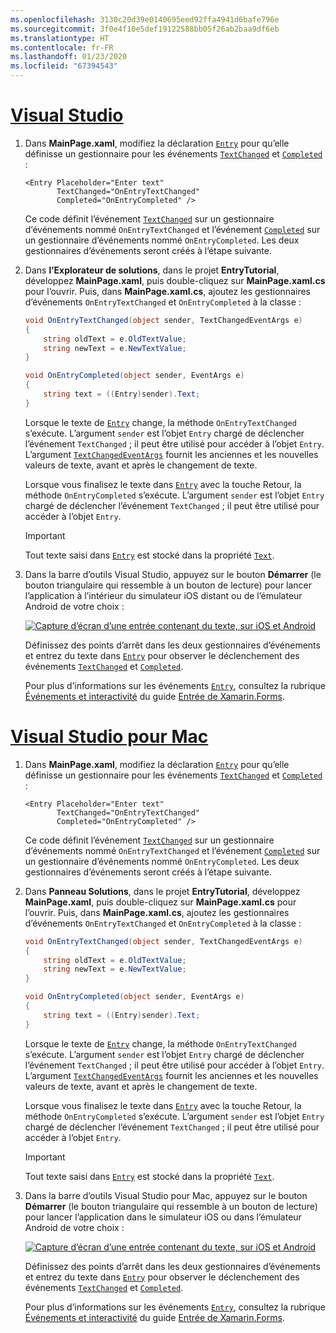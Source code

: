 ```yaml
---
ms.openlocfilehash: 3130c20d39e0140695eed92ffa4941d6bafe796e
ms.sourcegitcommit: 3f0e4f10e5def19122588bb05f26ab2baa9df6eb
ms.translationtype: HT
ms.contentlocale: fr-FR
ms.lasthandoff: 01/23/2020
ms.locfileid: "67394543"
---
```

# <a name="visual-studiotabvswin"></a>[Visual Studio](#tab/vswin)

1. Dans **MainPage.xaml**, modifiez la déclaration [`Entry`](xref:Xamarin.Forms.Entry) pour qu’elle définisse un gestionnaire pour les événements [`TextChanged`](xref:Xamarin.Forms.Entry.TextChanged) et [`Completed`](xref:Xamarin.Forms.Entry.Completed) :

    ```xaml
    <Entry Placeholder="Enter text"
           TextChanged="OnEntryTextChanged"
           Completed="OnEntryCompleted" />
    ```

    Ce code définit l’événement [`TextChanged`](xref:Xamarin.Forms.Entry.TextChanged) sur un gestionnaire d’événements nommé `OnEntryTextChanged` et l’événement [`Completed`](xref:Xamarin.Forms.Entry.Completed) sur un gestionnaire d’événements nommé `OnEntryCompleted`. Les deux gestionnaires d’événements seront créés à l’étape suivante.

1. Dans **l’Explorateur de solutions**, dans le projet **EntryTutorial**, développez **MainPage.xaml**, puis double-cliquez sur **MainPage.xaml.cs** pour l’ouvrir. Puis, dans **MainPage.xaml.cs**, ajoutez les gestionnaires d’événements `OnEntryTextChanged` et `OnEntryCompleted` à la classe :

    ```csharp
    void OnEntryTextChanged(object sender, TextChangedEventArgs e)
    {
        string oldText = e.OldTextValue;
        string newText = e.NewTextValue;
    }

    void OnEntryCompleted(object sender, EventArgs e)
    {
        string text = ((Entry)sender).Text;
    }
    ```

    Lorsque le texte de [`Entry`](xref:Xamarin.Forms.Entry) change, la méthode `OnEntryTextChanged` s’exécute. L’argument `sender` est l’objet `Entry` chargé de déclencher l’événement `TextChanged` ; il peut être utilisé pour accéder à l’objet `Entry`. L’argument [`TextChangedEventArgs`](xref:Xamarin.Forms.TextChangedEventArgs) fournit les anciennes et les nouvelles valeurs de texte, avant et après le changement de texte.

    Lorsque vous finalisez le texte dans [`Entry`](xref:Xamarin.Forms.Entry) avec la touche Retour, la méthode `OnEntryCompleted` s’exécute. L’argument `sender` est l’objet `Entry` chargé de déclencher l’événement `TextChanged` ; il peut être utilisé pour accéder à l’objet `Entry`.

    > [!IMPORTANT]
    > Tout texte saisi dans [`Entry`](xref:Xamarin.Forms.Entry) est stocké dans la propriété [`Text`](xref:Xamarin.Forms.Entry.Text).

1. Dans la barre d’outils Visual Studio, appuyez sur le bouton **Démarrer** (le bouton triangulaire qui ressemble à un bouton de lecture) pour lancer l’application à l’intérieur du simulateur iOS distant ou de l’émulateur Android de votre choix :

    [![Capture d’écran d’une entrée contenant du texte, sur iOS et Android](../images/text-changes.png "Entrée constituée de texte")](../images/text-changes-large.png#lightbox "Entrée constituée de texte")

    Définissez des points d’arrêt dans les deux gestionnaires d’événements et entrez du texte dans [`Entry`](xref:Xamarin.Forms.Entry) pour observer le déclenchement des événements [`TextChanged`](xref:Xamarin.Forms.Entry.TextChanged) et [`Completed`](xref:Xamarin.Forms.Entry.Completed).

    Pour plus d’informations sur les événements [`Entry`](xref:Xamarin.Forms.Entry), consultez la rubrique [Événements et interactivité](~/xamarin-forms/user-interface/text/entry.md#events-and-interactivity) du guide [Entrée de Xamarin.Forms](~/xamarin-forms/user-interface/text/entry.md).

# <a name="visual-studio-for-mactabvsmac"></a>[Visual Studio pour Mac](#tab/vsmac)

1. Dans **MainPage.xaml**, modifiez la déclaration [`Entry`](xref:Xamarin.Forms.Entry) pour qu’elle définisse un gestionnaire pour les événements [`TextChanged`](xref:Xamarin.Forms.Entry.TextChanged) et [`Completed`](xref:Xamarin.Forms.Entry.Completed) :

    ```xaml
    <Entry Placeholder="Enter text"
           TextChanged="OnEntryTextChanged"
           Completed="OnEntryCompleted" />
    ```

    Ce code définit l’événement [`TextChanged`](xref:Xamarin.Forms.Entry.TextChanged) sur un gestionnaire d’événements nommé `OnEntryTextChanged` et l’événement [`Completed`](xref:Xamarin.Forms.Entry.Completed) sur un gestionnaire d’événements nommé `OnEntryCompleted`. Les deux gestionnaires d’événements seront créés à l’étape suivante.

1. Dans **Panneau Solutions**, dans le projet **EntryTutorial**, développez **MainPage.xaml**, puis double-cliquez sur **MainPage.xaml.cs** pour l’ouvrir. Puis, dans **MainPage.xaml.cs**, ajoutez les gestionnaires d’événements `OnEntryTextChanged` et `OnEntryCompleted` à la classe :

    ```csharp
    void OnEntryTextChanged(object sender, TextChangedEventArgs e)
    {
        string oldText = e.OldTextValue;
        string newText = e.NewTextValue;
    }

    void OnEntryCompleted(object sender, EventArgs e)
    {
        string text = ((Entry)sender).Text;
    }
    ```

    Lorsque le texte de [`Entry`](xref:Xamarin.Forms.Entry) change, la méthode `OnEntryTextChanged` s’exécute. L’argument `sender` est l’objet `Entry` chargé de déclencher l’événement `TextChanged` ; il peut être utilisé pour accéder à l’objet `Entry`. L’argument [`TextChangedEventArgs`](xref:Xamarin.Forms.TextChangedEventArgs) fournit les anciennes et les nouvelles valeurs de texte, avant et après le changement de texte.

    Lorsque vous finalisez le texte dans [`Entry`](xref:Xamarin.Forms.Entry) avec la touche Retour, la méthode `OnEntryCompleted` s’exécute. L’argument `sender` est l’objet `Entry` chargé de déclencher l’événement `TextChanged` ; il peut être utilisé pour accéder à l’objet `Entry`.

    > [!IMPORTANT]
    > Tout texte saisi dans [`Entry`](xref:Xamarin.Forms.Entry) est stocké dans la propriété [`Text`](xref:Xamarin.Forms.Entry.Text).

1. Dans la barre d’outils Visual Studio pour Mac, appuyez sur le bouton **Démarrer** (le bouton triangulaire qui ressemble à un bouton de lecture) pour lancer l’application dans le simulateur iOS ou dans l’émulateur Android de votre choix :

    [![Capture d’écran d’une entrée contenant du texte, sur iOS et Android](../images/text-changes.png "Entrée constituée de texte")](../images/text-changes-large.png#lightbox "Entrée constituée de texte")

    Définissez des points d’arrêt dans les deux gestionnaires d’événements et entrez du texte dans [`Entry`](xref:Xamarin.Forms.Entry) pour observer le déclenchement des événements [`TextChanged`](xref:Xamarin.Forms.Entry.TextChanged) et [`Completed`](xref:Xamarin.Forms.Entry.Completed).

    Pour plus d’informations sur les événements [`Entry`](xref:Xamarin.Forms.Entry), consultez la rubrique [Événements et interactivité](~/xamarin-forms/user-interface/text/entry.md#events-and-interactivity) du guide [Entrée de Xamarin.Forms](~/xamarin-forms/user-interface/text/entry.md).
